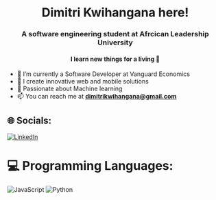 <h1 align="center">Dimitri Kwihangana  here! 
<h3 align="center"> A software engineering student  at Afrcican Leadership University</h3>
<h4 align="center"> I learn new things for a living 🤙 </h4>

- 🔭 I’m currently a Software Developer at Vanguard Economics
- 🌱 I create innovative web and mobile solutions
- 🥑 Passionate about Machine learning
- 📫 You can reach me at **dimitrikwihangana@gmail.com**
 



## 🌐 Socials:
[![LinkedIn](https://img.shields.io/badge/LinkedIn-%230077B5.svg?logo=linkedin&logoColor=white)](https://www.linkedin.com/in/dimitri-kwihangana-529b8a247/) 

# 💻 Programming Languages:

![JavaScript](https://img.shields.io/badge/javascript-%23323330.svg?style=for-the-badge&logo=javascript&logoColor=%23F7DF1E)  ![Python](https://img.shields.io/badge/python-3670A0?style=for-the-badge&logo=python&logoColor=ffdd54)
